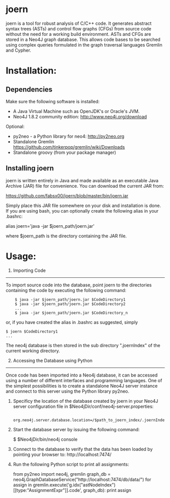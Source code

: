 joern
====

joern is a tool for robust analysis of C/C++ code. It generates
abstract syntax trees (ASTs) and control flow graphs (CFGs) from
source code without the need for a working build environment. ASTs and
CFGs are stored in a Neo4J graph database. This allows code bases to
be searched using complex queries formulated in the graph traversal
languages Gremlin and Cypher.

Installation:
=============

Dependencies
----------

Make sure the following software is installed:

- A Java Virtual Machine such as OpenJDK's or Oracle's JVM.
- Neo4J 1.8.2 community edition: http://www.neo4j.org/download

Optional:
- py2neo - a Python library for neo4: http://py2neo.org
- Standalone Gremlin https://github.com/tinkerpop/gremlin/wiki/Downloads
- Standalone groovy (from your package manager)

Installing joern
----------

joern is written entirely in Java and made available as an executable
Java Archive (JAR) file for convenience. You can download the current
JAR from:

https://github.com/fabsx00/joern/blob/master/bin/joern.jar

Simply place this JAR file somewhere on your disk and installation is
done. If you are using bash, you can optionally create the following
alias in your .bashrc:

alias joern='java -jar $joern_path/joern.jar'

where $joern_path is the directory containing the JAR file.

Usage:
======

1. Importing Code
----------

To import source code into the database, point joern to the
directories containing the code by executing the following command:

	    $ java -jar $joern_path/joern.jar $CodeDirectory1
	    $ java -jar $joern_path/joern.jar $CodeDirectory2
	    ...
	    $ java -jar $joern_path/joern.jar $CodeDirectory_n

or, if you have created the alias in .bashrc as suggested, simply

    $ joern $CodeDirectory1
    ...

The neo4j database is then stored in the sub directory ".joernIndex"
of the current working directory. 

2. Accessing the Database using Python
----------

Once code has been imported into a Neo4j database, it can be accessed
using a number of different interfaces and programming languages. One
of the simplest possibilities is to create a standalone Neo4J server
instance and connect to this server using the Python library py2neo.

1. Specificy the location of the database created by joern in your
Neo4J server configuration file in
$Neo4jDir/conf/neo4j-server.properties:

		org.neo4j.server.database.location=/$path_to_joern_index/.joernIndex/

2. Start the database server by issuing the following command:

   	 $ $Neo4jDir/bin/neo4j console

3. Connect to the database to verify that the data has been loaded by
pointing your browser to: http://localhost:7474/

4. Run the following Python script to print all assignments:
   
	from py2neo import neo4j, gremlin
   	graph_db = neo4j.GraphDatabaseService("http://localhost:7474/db/data/")
   	for assign in gremlin.execute('g.idx("astNodeIndex")[[type:"AssignmentExpr"]].code', graph_db):
       	    print assign
